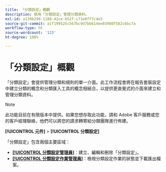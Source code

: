 ```yaml
---
title: 「分類設定」概觀
description: 使用「分類設定」管理分類資料。
exl-id: a139b298-1188-42ce-b52f-c71e0ff7c4e3
source-git-commit: a1f199525c567bc9d7bb614ee03980f582cbbc7a
workflow-type: ht
source-wordcount: '123'
ht-degree: 100%

---
```


# 「分類設定」概觀

「分類設定」會提供管理分類和規則的單一介面。此工作流程會將在報告套裝設定中建立分類的概念和分類匯入工具的概念相結合，以提供更直覺式的介面來建立和管理分類資料。

>[!NOTE]
>
>此功能目前在有限版本中提供。如果您想存取此功能，請和 Adobe 客戶服務或您的客戶經理聯絡，他們可以將您的請求轉寄給分類團隊進行佈建。

**[!UICONTROL 元件]** > **[!UICONTROL 分類設定]**

「分類設定」包含兩個主要區域：

* [**[!UICONTROL 分類設定管理員]**](set-manager.md)：建立、編輯和刪除「分類設定」。
* [**[!UICONTROL 分類設定作業管理員]**](job-manager.md)：檢視分類設定作業的狀態並下載匯出檔案。
